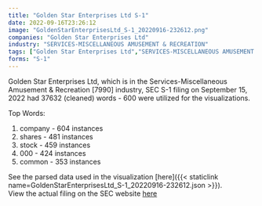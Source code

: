 ```yaml
---
title: "Golden Star Enterprises Ltd S-1"
date: 2022-09-16T23:26:12
image: "GoldenStarEnterprisesLtd_S-1_20220916-232612.png"
companies: "Golden Star Enterprises Ltd"
industry: "SERVICES-MISCELLANEOUS AMUSEMENT & RECREATION"
tags: ["Golden Star Enterprises Ltd","SERVICES-MISCELLANEOUS AMUSEMENT & RECREATION","09-15-2022","S-1"]
forms: "S-1"
---
```

Golden Star Enterprises Ltd, which is in the Services-Miscellaneous Amusement & Recreation [7990] industry, SEC S-1 filing on September 15, 2022 had 37632 (cleaned) words - 600 were utilized for the visualizations.

Top Words:
1. company - 604 instances
2. shares - 481 instances
3. stock - 459 instances
4. 000 - 424 instances
5. common - 353 instances


See the parsed data used in the visualization [here]({{< staticlink name=GoldenStarEnterprisesLtd_S-1_20220916-232612.json >}}).  
View the actual filing on the SEC website [here](https://www.sec.gov/Archives/edgar/data/1076262/0001477932-22-006932.txt)